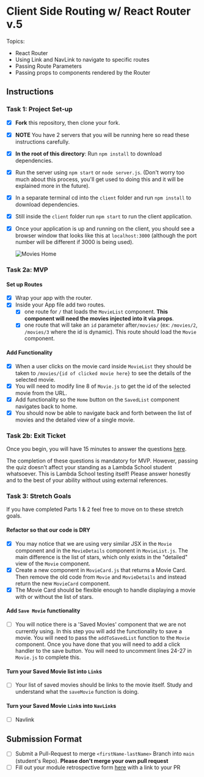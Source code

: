 # Client Side Routing w/ React Router v.5

Topics:

* React Router
* Using Link and NavLink to navigate to specific routes
* Passing Route Parameters
* Passing props to components rendered by the Router

## Instructions

### Task 1: Project Set-up

* [X] **Fork** this repository, then clone your fork.
* [X] **NOTE** You have 2 servers that you will be running here so read these instructions carefully.
* [X] **In the root of this directory**: Run `npm install` to download dependencies.
* [X] Run the server using `npm start` or `node server.js`. (Don't worry too much about this process, you'll get used to doing this and it will be explained more in the future).
* [X] In a separate terminal cd into the `client` folder and run `npm install` to download dependencies.
* [X] Still inside the `client` folder run `npm start` to run the client application.

* [X] Once your application is up and running on the client, you should see a browser window that looks like this at `localhost:3000` (although the port number will be different if 3000 is being used).

  ![Movies Home](https://tk-assets.lambdaschool.com/c6b3e8d8-afe0-4663-82da-60b1de76f649_movies-home.png)

### Task 2a: MVP

#### Set up Routes

* [X] Wrap your app with the router.
* [X] Inside your App file add two routes.
  * [X] one route for `/` that loads the `MovieList` component. **This component will need the movies injected into it via props**.
  * [X] one route that will take an `id` parameter after`/movies/` (ex: `/movies/2`, `/movies/3` where the id is dynamic). This route should load the `Movie` component.

#### Add Functionality

* [X] When a user clicks on the movie card inside `MovieList` they should be taken to `/movies/{id of clicked movie here}` to see the details of the selected movie.
* [X] You will need to modify line 8 of `Movie.js` to get the id of the selected movie from the URL.
* [X] Add functionality so the `Home` button on the `SavedList` component navigates back to home.
* [X] You should now be able to navigate back and forth between the list of movies and the detailed view of a single movie.

### Task 2b: Exit Ticket

Once you begin, you will have 15 minutes to answer the questions [here](https://app.codesignal.com/public-test/2Ns5Lre6aMBcCtPEq/wdQFNfsdiY5b3T).

The completion of these questions is mandatory for MVP. However, passing the quiz doesn't affect your standing as a Lambda School student whatsoever. This is Lambda School testing itself! Please answer honestly and to the best of your ability without using external references.

### Task 3: Stretch Goals

If you have completed Parts 1 & 2 feel free to move on to these stretch goals.

#### Refactor so that our code is DRY

* [X] You may notice that we are using very similar JSX in the `Movie` component and in the `MovieDetails` component in `MovieList.js`. The main difference is the list of stars, which only exists in the "detailed" view of the `Movie` component.
* [X] Create a new component in `MovieCard.js` that returns a Movie Card. Then remove the old code from `Movie` and `MovieDetails` and instead return the new `MovieCard` component.
* [X] The Movie Card should be flexible enough to handle displaying a movie with or without the list of stars.

#### Add `Save Movie` functionality

* [ ] You will notice there is a 'Saved Movies' component that we are not currently using. In this step you will add the functionality to save a movie. You will need to pass the `addToSavedList` function to the `Movie` component. Once you have done that you will need to add a click handler to the save button. You will need to uncomment lines 24-27 in `Movie.js` to complete this.

#### Turn your Saved Movie list into `Link`s

* [ ] Your list of saved movies should be links to the movie itself. Study and understand what the `saveMovie` function is doing.

#### Turn your Saved Movie `Link`s into `NavLink`s

* [ ] Navlink

## Submission Format

* [ ] Submit a Pull-Request to merge `<firstName-lastName>` Branch into `main` (student's  Repo). **Please don't merge your own pull request**
* [ ] Fill out your module retrospective form [here](https://forms.lambdaschool.com/module-retrospective) with a link to your PR
